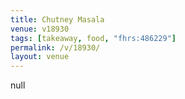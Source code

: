 ```yaml
---
title: Chutney Masala
venue: v18930
tags: [takeaway, food, "fhrs:486229"]
permalink: /v/18930/
layout: venue
---
```

null